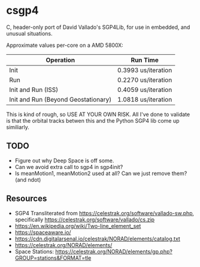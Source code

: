 # csgp4

C, header-only port of David Vallado's SGP4Lib, for use in embedded, and unusual situations.

Approximate values per-core on a AMD 5800X:

| Operation | Run Time |
| --- | --- |
| Init | 0.3993 us/iteration |
| Run |  0.2270 us/iteration |
| Init and Run (ISS) | 0.4059 us/iteration |
| Init and Run (Beyond Geostationary) | 1.0818 us/iteration |

This is kind of rough, so USE AT YOUR OWN RISK. All I've done to validate is that the orbital tracks betwen this and the Python SGP4 lib come up similiarly.

## TODO
 * Figure out why Deep Space is off some.
 * Can we avoid extra call to sgp4 in sgp4init?
 * Is meanMotion1, meanMotion2 used at all?  Can we just remove them?  (and ndot)

## Resources

 * SGP4 Transliterated from https://celestrak.org/software/vallado-sw.php, specifically https://celestrak.org/software/vallado/cs.zip
 * https://en.wikipedia.org/wiki/Two-line_element_set
 * https://spaceaware.io/
 * https://cdn.digitalarsenal.io/celestrak/NORAD/elements/catalog.txt
 * https://celestrak.org/NORAD/elements/
 * Space Stations: https://celestrak.org/NORAD/elements/gp.php?GROUP=stations&FORMAT=tle


